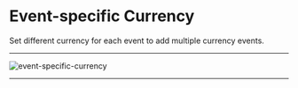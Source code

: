 # Event-specific Currency

Set different currency for each event to add multiple currency events.

---

![event-specific-currency](https://eventmie-pro-docs.classiebit.com//images/fullyloaded/event-specific-currency.png "event-specific-currency")

---
